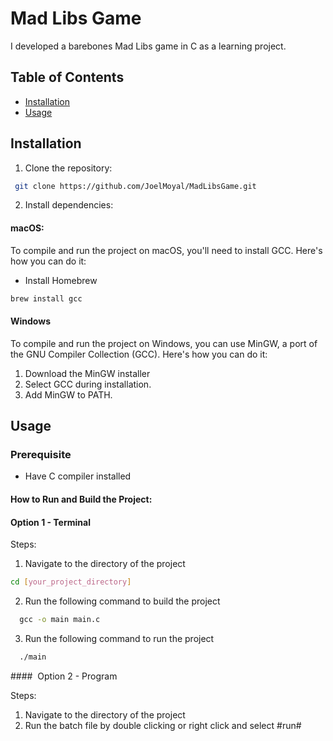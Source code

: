 
# Mad Libs Game

I developed a barebones Mad Libs game in C as a learning project.





## Table of Contents
- [Installation](#installation)
- [Usage](#usage)



## Installation

1. Clone the repository:
```bash
 git clone https://github.com/JoelMoyal/MadLibsGame.git
```

2. Install dependencies:
#### macOS:
To compile and run the project on macOS, you'll need to install GCC. Here's how you can do it:

- Install Homebrew

```bash
brew install gcc
 ```
#### Windows
To compile and run the project on Windows, you can use MinGW, a port of the GNU Compiler Collection (GCC). Here's how you can do it:

1. Download the MinGW installer
2. Select GCC during installation.
3. Add MinGW to PATH.

## Usage

### Prerequisite 
- Have C compiler installed 

#### How to Run and Build the Project:
#### Option 1 - Terminal
Steps:
1. Navigate to the directory of the project 

```bash
cd [your_project_directory]

```
2. Run the following command to build the project
```bash
  gcc -o main main.c
```
3. Run the following command to run the project
```bash
  ./main
```

####  Option 2 - Program

Steps:
1. Navigate to the directory of the project
2. Run the batch file by double clicking or right click and select #run#

